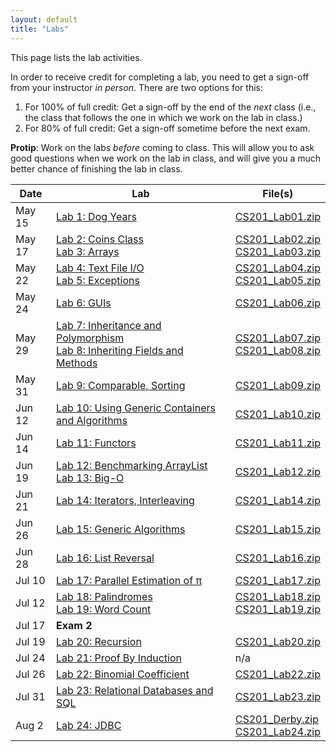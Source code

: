 ```yaml
---
layout: default
title: "Labs"
---
```


This page lists the lab activities.

In order to receive credit for completing a lab, you need to get a sign-off from your instructor *in person*.  There are two options for this:

1. For 100% of full credit: Get a sign-off by the end of the *next* class (i.e., the class that follows the one in which we work on the lab in class.)
2. For 80% of full credit: Get a sign-off sometime before the next exam.

<div class="callout">
<b>Protip</b>: Work on the labs <i>before</i> coming to class.  This will allow you to ask good questions when we work on the lab in class, and will give you a much better chance of finishing the lab in class.
</div>

Date | Lab | File(s)
---- | --- | -------
May 15 | [Lab 1: Dog Years](lab01.html) | [CS201\_Lab01.zip](CS201_Lab01.zip)
May 17 | [Lab 2: Coins Class](lab02.html)<br>[Lab 3: Arrays](lab03.html) | [CS201\_Lab02.zip](CS201_Lab02.zip)<br>[CS201\_Lab03.zip](CS201_Lab03.zip)
May 22 | [Lab 4: Text File I/O](lab04.html)<br>[Lab 5: Exceptions](lab05.html) | [CS201\_Lab04.zip](CS201_Lab04.zip)<br>[CS201\_Lab05.zip](CS201_Lab05.zip)
May 24 | [Lab 6: GUIs](lab06.html) | [CS201\_Lab06.zip](CS201_Lab06.zip)
May 29 | [Lab 7: Inheritance and Polymorphism](lab07.html)<br>[Lab 8: Inheriting Fields and Methods](lab08.html) | [CS201\_Lab07.zip](CS201_Lab07.zip)<br>[CS201\_Lab08.zip](CS201_Lab08.zip)
May 31 | [Lab 9: Comparable, Sorting](lab09.html) | [CS201\_Lab09.zip](CS201_Lab09.zip)
Jun 12 | [Lab 10: Using Generic Containers and Algorithms](lab10.html) | [CS201\_Lab10.zip](CS201_Lab10.zip)
Jun 14 | [Lab 11: Functors](lab11.html) | [CS201\_Lab11.zip](CS201_Lab11.zip)
Jun 19 | [Lab 12: Benchmarking ArrayList](lab12.html) <br /> [Lab 13: Big-O](lab13.html) | [CS201\_Lab12.zip](CS201_Lab12.zip)
Jun 21 | [Lab 14: Iterators, Interleaving](lab14.html) | [CS201\_Lab14.zip](CS201_Lab14.zip)
Jun 26 | [Lab 15: Generic Algorithms](lab15.html) | [CS201\_Lab15.zip](CS201_Lab15.zip)
Jun 28 | [Lab 16: List Reversal](lab16.html) | [CS201\_Lab16.zip](CS201_Lab16.zip)
Jul 10 | [Lab 17: Parallel Estimation of π](lab17.html) | [CS201\_Lab17.zip](CS201_Lab17.zip)
Jul 12  | [Lab 18: Palindromes](lab18.html)<br>[Lab 19: Word Count](lab19.html) | [CS201\_Lab18.zip](CS201_Lab18.zip)<br>[CS201\_Lab19.zip](CS201_Lab19.zip)
Jul 17 | **Exam 2**
Jul 19 | [Lab 20: Recursion](lab20.html)  | [CS201\_Lab20.zip](CS201_Lab20.zip)
Jul 24 | [Lab 21: Proof By Induction](lab21.html) | n/a
Jul 26 | [Lab 22: Binomial Coefficient](lab22.html) |  [CS201\_Lab22.zip](CS201_Lab22.zip)
Jul 31  | [Lab 23: Relational Databases and SQL](lab23.html)  | [CS201\_Lab23.zip](CS201_Lab23.zip)
Aug 2 | [Lab 24: JDBC](lab24.html) | [CS201\_Derby.zip](CS201_Derby.zip)<br>[CS201\_Lab24.zip](CS201_Lab24.zip)

<!--

Aug 30 | [Lab 1: Dog Years](lab01.html) | [CS201\_Lab01.zip](CS201_Lab01.zip)
Sep 1 | [Lab 2: Coins Class](lab02.html) | [CS201\_Lab02.zip](CS201_Lab02.zip)
Sep 6 | [Lab 3: Arrays](lab03.html) | [CS201\_Lab03.zip](CS201_Lab03.zip)
Sep 8 | [Lab 4: Text File I/O](lab04.html) | [CS201\_Lab04.zip](CS201_Lab04.zip)
Sep 13 | [Lab 5: Exceptions](lab05.html) | [CS201\_Lab05.zip](CS201_Lab05.zip)
Sep 15 | [Lab 6: GUIs](lab06.html) | [CS201\_Lab06.zip](CS201_Lab06.zip)
Sep 20 | [Lab 7: Inheritance and Polymorphism](lab07.html) | [CS201\_Lab07.zip](CS201_Lab07.zip)
Sep 22 | [Lab 8: Inheriting Fields and Methods](lab08.html) | [CS201\_Lab08.zip](CS201_Lab08.zip)
Sep 27 | **Exam 1**
Sep 29 | [Lab 9: Comparable, Sorting](lab09.html) | [CS201\_Lab09.zip](CS201_Lab09.zip)
Oct 4 | [Lab 10: Using Generic Containers and Algorithms](lab10.html) | [CS201\_Lab10.zip](CS201_Lab10.zip)
Oct 6 | [Lab 11: Functors](lab11.html) | [CS201\_Lab11.zip](CS201_Lab11.zip)
Oct 11 | [Lab 12: Benchmarking ArrayList](lab12.html) | [CS201\_Lab12.zip](CS201_Lab12.zip)
Oct 13 | [Lab 13: Big-O](lab13.html) | n/a
Oct 18 | [Lab 14: Iterators, Interleaving](lab14.html) | [CS201\_Lab14.zip](CS201_Lab14.zip)
Oct 20 |  [Lab 15: Generic Algorithms](lab15.html) | [CS201\_Lab15.zip](CS201_Lab15.zip)
Oct 25 | [Lab 16: List Reversal](lab16.html) | [CS201\_Lab16.zip](CS201_Lab16.zip)
Oct 27 | **Exam 2**
Nov 1 | [Lab 17: Parallel Estimation of π](lab17.html) | [CS201\_Lab17.zip](CS201_Lab17.zip)
Nov 3 | [Lab 18: Palindromes](lab18.html) | [CS201\_Lab18.zip](CS201_Lab18.zip)
Nov 8 | [Lab 19: Word Count](lab19.html) | [CS201\_Lab19.zip](CS201_Lab19.zip)
Nov 10 | [Lab 20: Recursion](lab20.html) | [CS201\_Lab20.zip](CS201_Lab20.zip)
Nov 15 | [Lab 21: Proof By Induction](lab21.html) | n/a
Nov 17 | [Lab 22: Binomial Coefficient](lab22.html) | [CS201\_Lab22.zip](CS201_Lab22.zip)
Nov 22 | Thanksgiving vacation, no class
Nov 24 | Thanksgiving vacation, no class
Nov 29 | No lab
Dec 1 | **Exam 3**
Dec 6 | [Lab 23: Relational Databases and SQL](lab23.html) | [CS201\_Lab23.zip](CS201_Lab23.zip)<br>[CS201\_Derby.zip](CS201_Derby.zip)
Dec 8 | [Lab 24: JDBC](lab24.html) | [CS201\_Lab24.zip](CS201_Lab24.zip)

-->

